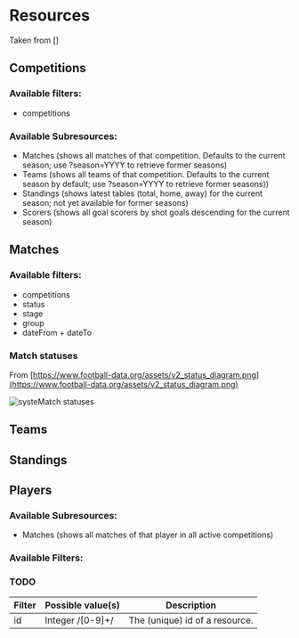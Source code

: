 # Resources

Taken from []

## Competitions

### Available filters:

- competitions

### Available Subresources:

- Matches (shows all matches of that competition. Defaults to the current season; use ?season=YYYY to retrieve former seasons)
- Teams (shows all teams of that competition. Defaults to the current season by default; use ?season=YYYY to retrieve former seasons))
- Standings (shows latest tables (total, home, away) for the current season; not yet available for former seasons)
- Scorers (shows all goal scorers by shot goals descending for the current season)

## Matches

### Available filters:

- competitions
- status
- stage
- group
- dateFrom + dateTo

### Match statuses

From [https://www.football-data.org/assets/v2_status_diagram.png](https://www.football-data.org/assets/v2_status_diagram.png)

![systeMatch statuses](https://www.football-data.org/assets/v2_status_diagram.png)

## Teams

## Standings

## Players

### Available Subresources:

- Matches (shows all matches of that player in all active competitions)

### Available Filters:

### TODO

| Filter | Possible value(s) | Description                    |
| ------ | ----------------- | ------------------------------ |
| id     | Integer /[0-9]+/  | The (unique) id of a resource. |
